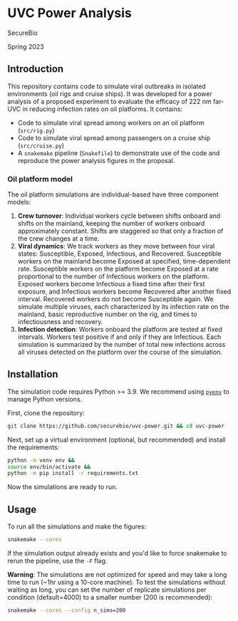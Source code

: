 # UVC Power Analysis
SecureBio

Spring 2023

## Introduction

This repository contains code to simulate viral outbreaks in isolated
environments (oil rigs and cruise ships).
It was developed for a power analysis of a proposed experiment to evaluate
the efficacy of 222 nm far-UVC in reducing infection rates on oil platforms.
It contains:

- Code to simulate viral spread among workers on an oil platform (`src/rig.py`)
- Code to simulate viral spread among passengers on a cruise ship (`src/cruise.py`)
- A `snakemake` pipeline (`Snakefile`) to demonstrate use of the code and
reproduce the power analysis figures in the proposal.

### Oil platform model

The oil platform simulations are individual-based have three component models:

1. **Crew turnover**:
Individual workers cycle between shifts onboard and shifts on the mainland,
keeping the number of workers onboard approximately constant.
Shifts are staggered so that only a fraction of the crew changes at a time.
2. **Viral dynamics**:
We track workers as they move between four viral states:
Susceptible, Exposed, Infectious, and Recovered.
Susceptible workers on the mainland become Exposed at specified, time-dependent rate.
Susceptible workers on the platform become Exposed at a rate proportional to the number
of Infectious workers on the platform.
Exposed workers become Infectious a fixed time after their first exposure,
and Infectious workers become Recovered after another fixed interval.
Recovered workers do not become Susceptible again.
We simulate multiple viruses, each characterized by its infection rate on the mainland,
basic reproductive number on the rig, and times to infectiousness and recovery.
3. **Infection detection**:
Workers onboard the platform are tested at fixed intervals.
Workers test positive if and only if they are Infectious.
Each simulation is summarized by the number of total new infections across all viruses
detected on the platform over the course of the simulation.

## Installation

The simulation code requires Python >= 3.9.
We recommend using [`pyenv`](https://github.com/pyenv/pyenv) to manage Python versions.

First, clone the repository:
```bash
git clone https://github.com/securebio/uvc-power.git && cd uvc-power
```

Next, set up a virtual environment (optional, but recommended)
and install the requirements:
```bash
python -m venv env &&
source env/bin/activate &&
python -m pip install -r requirements.txt
```

Now the simulations are ready to run.

## Usage

To run all the simulations and make the figures:
```bash
snakemake --cores
```
If the simulation output already exists and you'd like to force snakemake to rerun the pipeline, use the `-F` flag.

**Warning**: The simulations are not optimized for speed and may take a long time to run
(~1hr using a 10-core machine).
To test the simulations without waiting as long, you can set the number of replicate simulations per condition (default=4000) to a smaller number (200 is recommended):
```bash
snakemake --cores --config n_sims=200
```
